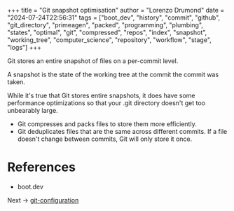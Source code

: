 +++
title = "Git snapshot optimisation"
author = "Lorenzo Drumond"
date = "2024-07-24T22:56:31"
tags = ["boot_dev",  "history",  "commit",  "github",  "git_directory",  "primeagen",  "packed",  "programming",  "plumbing",  "states",  "optimal",  "git",  "compressed",  "repos",  "index",  "snapshot",  "working_tree",  "computer_science",  "repository",  "workflow",  "stage",  "logs"]
+++



Git stores an entire snapshot of files on a per-commit level.

A snapshot is the state of the working tree at the commit the commit was taken.

While it's true that Git stores entire snapshots, it does have some performance optimizations so that your .git directory doesn't get too unbearably large.

- Git compresses and packs files to store them more efficiently.
- Git deduplicates files that are the same across different commits. If a file doesn't change between commits, Git will only store it once.


# References

- boot.dev

Next -> [git-configuration](/wiki/git-configuration/)
